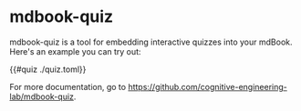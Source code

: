 # mdbook-quiz

mdbook-quiz is a tool for embedding interactive quizzes into your mdBook. Here's an example you can try out:

{{#quiz ./quiz.toml}}

For more documentation, go to <https://github.com/cognitive-engineering-lab/mdbook-quiz>.